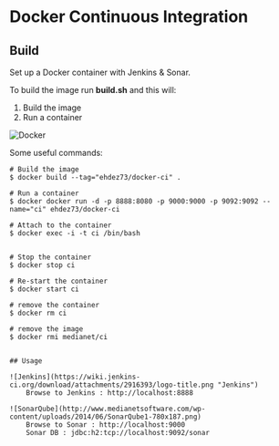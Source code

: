 # Docker Continuous Integration


## Build
Set up a Docker container with Jenkins & Sonar.


To build the image run **build.sh** and this will:

1. Build the image 
2. Run a container

![Docker](http://blog.docker.com/wp-content/uploads/2013/08/KuDr42X_ITXghJhSInDZekNEF0jLt3NeVxtRye3tqco.png "Docker" )

 Some useful commands: 
```
# Build the image
$ docker build --tag="ehdez73/docker-ci" .

# Run a container 
$ docker docker run -d -p 8888:8080 -p 9000:9000 -p 9092:9092 --name="ci" ehdez73/docker-ci

# Attach to the container
$ docker exec -i -t ci /bin/bash


# Stop the container
$ docker stop ci

# Re-start the container
$ docker start ci

# remove the container
$ docker rm ci

# remove the image
$ docker rmi medianet/ci


## Usage

![Jenkins](https://wiki.jenkins-ci.org/download/attachments/2916393/logo-title.png "Jenkins")
    Browse to Jenkins : http://localhost:8888

![SonarQube](http://www.medianetsoftware.com/wp-content/uploads/2014/06/SonarQube1-780x187.png)
    Browse to Sonar : http://localhost:9000
    Sonar DB : jdbc:h2:tcp://localhost:9092/sonar 


